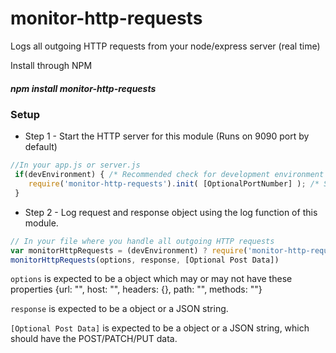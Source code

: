 # monitor-http-requests
Logs all outgoing HTTP requests from your node/express server (real time)

Install through NPM

##### npm install monitor-http-requests

### Setup

* Step 1 - Start the HTTP server for this module (Runs on 9090 port by default)
```javascript
//In your app.js or server.js
 if(devEnvironment) { /* Recommended check for development environment */
    require('monitor-http-requests').init( [OptionalPortNumber] ); /* Starts a server which listens on localhost:9090 */
 }
```

* Step 2 - Log request and response object using the log function of this module.
```javascript
// In your file where you handle all outgoing HTTP requests 
var monitorHttpRequests = (devEnvironment) ? require('monitor-http-requests').log : function() {}; /* Recommended check for development environment */
monitorHttpRequests(options, response, [Optional Post Data])
```

`options` is expected to be a object which may or may not have these properties {url: "", host: "", headers: {}, path: "", methods: ""}

`response` is expected to be a object or a JSON string.

`[Optional Post Data]` is expected to be a object or a JSON string, which should have the POST/PATCH/PUT data.

